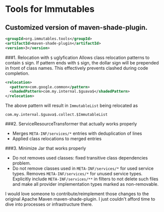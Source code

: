 # Tools for Immutables

## Customized version of maven-shade-plugin.

```xml
<groupId>org.immutables.tools</groupId>
<artifactId>maven-shade-plugin</artifactId>
<version>3</version>
```

###1. Relocation with `$` uglyfication
Allows class relocation patterns to contain `$` sign.
If pattern ends with `$` sign, the dollar sign will be prepended in front of class names.
This effectively prevents clashed during code completion.

```xml
<relocation>
  <pattern>com.google.common</pattern>
  <shadedPattern>com.my.internal.$guava$</shadedPattern>
</relocation>
```

The above pattern will result in `ImmutableList` being relocated as

```
com.my.internal.$guava$.collect.$ImmutableList
```

###2. ServiceResourceTransformer that actually works properly

* Merges `META-INF/services/*` entries with deduplication of lines
* Applied class relocations to merged entries

###3. Minimize Jar that works properly
* Do not removes used classes: fixed transitive class dependencies problem.
* Do not remove classes used in `META-INF/services/*` for used service types. Removes `META-INF/services/*` for unused service types. Explicitly include `META-INF/services/**` in filters to not delete such files and make all provider implementation types marked as non-removable.

I would love someone to contribute/reimplement those changes to the original Apache Maven maven-shade-plugin.
I just couldn't afford time to dive into processes or infrastructure there.

